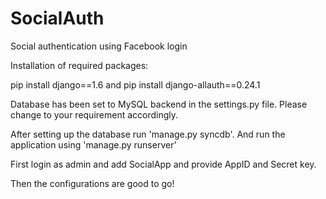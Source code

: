# SocialAuth
Social authentication using Facebook login

Installation of required packages:

pip install django==1.6
and
pip install django-allauth==0.24.1

Database has been set to MySQL backend in the settings.py file. Please change to your requirement accordingly.

After setting up the database run 'manage.py syncdb'.
And run the application using 'manage.py runserver'

First login as admin and add SocialApp and provide AppID and Secret key.

Then the configurations are good to go!
